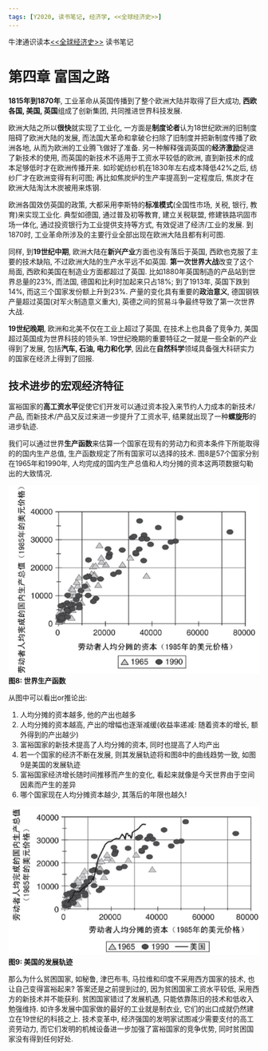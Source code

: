 ```yaml
---
tags: [Y2020, 读书笔记, 经济学, <<全球经济史>>]
---
```


牛津通识读本[<<全球经济史>>](https://book.douban.com/subject/26345472/) 读书笔记

# 第四章 富国之路

**1815年到1870年**, 工业革命从英国传播到了整个欧洲大陆并取得了巨大成功, **西欧各国, 美国, 英国**组成了创新集团, 共同推进世界科技发展.

欧洲大陆之所以**很快**就实现了工业化, 一方面是**制度论者**认为18世纪欧洲的旧制度阻碍了欧洲大陆的发展, 而法国大革命和拿破仑扫除了旧制度并把新制度传播了欧洲各地, 从而为欧洲的工业腾飞做好了准备. 另一种解释强调英国的**经济激励**促进了新技术的使用, 而英国的新技术不适用于工资水平较低的欧洲, 直到新技术的成本足够低时才在欧洲传播开来. 如珍妮纺纱机在1830年左右成本降低42%之后, 纺纱厂才在欧洲变得有利可图; 再比如焦炭炉的生产率提高到一定程度后, 焦炭才在欧洲大陆淘汰木炭被用来炼钢.

欧洲各国效仿英国的政策, 大都采用李斯特的**标准模式**(全国性市场, 关税, 银行, 教育)来实现工业化. 典型如德国, 通过普及初等教育, 建立关税联盟, 修建铁路巩固市场一体化, 通过投资银行为工业提供支持等方式, 有效促进了经济/工业的发展. 到1870时, 工业革命所涉及的主要行业全部出现在欧洲大陆且都有利可图.

同样, 到**19世纪中期**, 欧洲大陆在**新兴产业**方面也没有落后于英国, 西欧也克服了主要的技术缺陷, 不过欧洲大陆的生产水平远不如英国. **第一次世界大战**改变了这个局面, 西欧和美国在制造业方面都超过了英国. 比如1880年英国制造的产品站到世界总量的23%, 而法国, 德国和比利时加起来只占18%; 到了1913年, 英国下跌到14%, 而这三个国家发份额上升到23%. 产量的变化具有重要的**政治意义**, 德国钢铁产量超过英国(对军火制造意义重大), 英德之间的贸易斗争最终导致了第一次世界大战.

**19世纪晚期**, 欧洲和北美不仅在工业上超过了英国, 在技术上也具备了竞争力, 美国超过英国成为世界科技的领头羊. 19世纪晚期的重要特征之一就是一些全新的产业得到了发展, 包括**汽车, 石油, 电力和化学**, 因此在**自然科学**领域具备强大科研实力的国家在经济上得到了回报.

## 技术进步的宏观经济特征

富裕国家的**高工资水平**促使它们开发可以通过资本投入来节约人力成本的新技术/产品, 而新技术/产品又反过来进一步提升了工资水平, 结果就出现了一种**螺旋形**的进步轨迹.

我们可以通过世界**生产函数**来估算一个国家在现有的劳动力和资本条件下所能取得的的国内生产总值, 生产函数规定了所有国家可以选择的技术. 图8是57个国家分别在1965年和1990年, 人均完成的国内生产总值和人均分摊的资本这两项数据勾勒出的大致情况.

![图8](/assets/images/20200504/p8.png)
**图8: 世界生产函数**

从图中可以看出or推论出:

1. 人均分摊的资本越多, 他的产出也越多
2. 人均分摊的资本越高, 产出的增幅也逐渐减缓(收益率递减: 随着资本的增长, 额外得到的产出越少)
3. 富裕国家的新技术提高了人均分摊的资本, 同时也提高了人均产出
4. 若一个国家的经济不断在发展, 则其发展轨迹将和图8中的曲线趋势一致, 如图9是美国的发展轨迹
5. 富裕国家经济增长随时间推移而产生的变化, 看起来就像是今天世界由于空间因素而产生的差异
6. 哪个国家现在人均分摊资本越少, 其落后的年限也越久!

![图9](/assets/images/20200504/p9.png)
**图9: 美国的发展轨迹**

那么为什么贫困国家, 如秘鲁, 津巴布韦, 马拉维和印度不采用西方国家的技术, 也让自己变得富裕起来? 答案还是之前提到过的, 因为贫困国家工资水平较低, 采用西方的新技术并不能获利. 贫困国家错过了发展机遇, 只能依靠陈旧的技术和低收入勉强维持. 如许多发展中国家做的最好的工业就是制衣业, 它们的出口成就仍然建立在19世纪的科技之上. 技术变革中, 经济强国的发明家试图减少需要支付的高工资劳动力, 而它们发明的机械设备进一步加强了富裕国家的竞争优势, 同时贫困国家没有得到任何好处.
